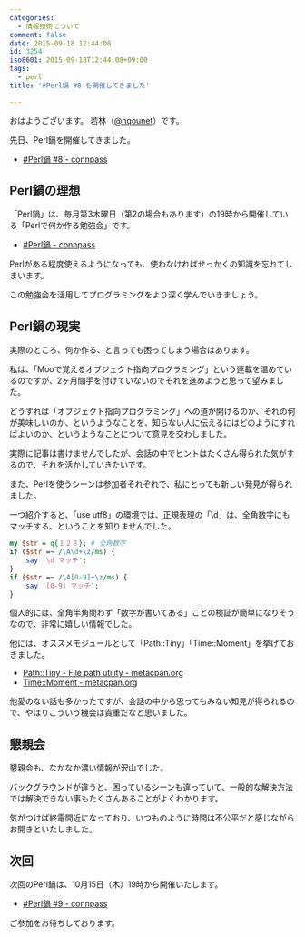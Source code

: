 ```yaml
---
categories:
  - 情報技術について
comment: false
date: 2015-09-18 12:44:08
id: 3254
iso8601: 2015-09-18T12:44:08+09:00
tags:
  - perl
title: '#Perl鍋 #8 を開催してきました'

---
```


<p>おはようございます。
若林（<a href="https://twitter.com/nqounet">@nqounet</a>）です。</p>

<p>先日、Perl鍋を開催してきました。</p>

<ul>
<li><a href="http://perlnabe.connpass.com/event/19085/">#Perl鍋 #8 - connpass</a></li>
</ul>



<h2>Perl鍋の理想</h2>

<p>「Perl鍋」は、毎月第3木曜日（第2の場合もあります）の19時から開催している「Perlで何か作る勉強会」です。</p>

<ul>
<li><a href="http://perlnabe.connpass.com/">#Perl鍋 - connpass</a></li>
</ul>

<p>Perlがある程度使えるようになっても、使わなければせっかくの知識を忘れてしまいます。</p>

<p>この勉強会を活用してプログラミングをより深く学んでいきましょう。</p>

<h2>Perl鍋の現実</h2>

<p>実際のところ、何か作る、と言っても困ってしまう場合はあります。</p>

<p>私は、「Mooで覚えるオブジェクト指向プログラミング」という連載を温めているのですが、2ヶ月間手を付けていないのでそれを進めようと思って望みました。</p>

<p>どうすれば「オブジェクト指向プログラミング」への道が開けるのか、それの何が美味しいのか、というようなことを、知らない人に伝えるにはどのようにすればよいのか、というようなことについて意見を交わしました。</p>

<p>実際に記事は書けませんでしたが、会話の中でヒントはたくさん得られた気がするので、それを活かしていきたいです。</p>

<p>また、Perlを使うシーンは参加者それぞれで、私にとっても新しい発見が得られました。</p>

<p>一つ紹介すると、「use utf8」の環境では、正規表現の「&#92;d」は、全角数字にもマッチする、ということを知りませんでした。</p>

```perl
my $str = q{１２３}; # 全角数字
if ($str =~ /\A\d+\z/ms) {
    say '\d マッチ';
}
if ($str =~ /\A[0-9]+\z/ms) {
    say '[0-9] マッチ';
}
```


<p>個人的には、全角半角問わず「数字が書いてある」ことの検証が簡単になりそうなので、非常に嬉しい情報でした。</p>

<p>他には、オススメモジュールとして「Path::Tiny」「Time::Moment」を挙げておきました。</p>

<ul>
<li><a href="https://metacpan.org/pod/Path::Tiny">Path::Tiny - File path utility - metacpan.org</a></li>
<li><a href="https://metacpan.org/pod/Time::Moment">Time::Moment - metacpan.org</a></li>
</ul>

<p>他愛のない話も多かったですが、会話の中から思ってもみない知見が得られるので、やはりこういう機会は貴重だなと思いました。</p>

<h2>懇親会</h2>

<p>懇親会も、なかなか濃い情報が沢山でした。</p>

<p>バックグラウンドが違うと、困っているシーンも違っていて、一般的な解決方法では解決できない事もたくさんあることがよくわかります。</p>

<p>気がつけば終電間近になっており、いつものように時間は不公平だと感じながらお開きといたしました。</p>

<h2>次回</h2>

<p>次回のPerl鍋は、10月15日（木）19時から開催いたします。</p>

<ul>
<li><a href="http://perlnabe.connpass.com/event/20376/">#Perl鍋 #9 - connpass</a></li>
</ul>

<p>ご参加をお待ちしております。</p>
    	